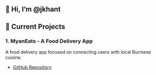## 👋 Hi, I’m @jkhant

## 🚀 Current Projects

### 1. **MyanEats** - A Food Delivery App
A food delivery app focused on connecting users with local Burmese cuisine.
- [GitHub Repository](https://github.com/jkhant/myaneats)
